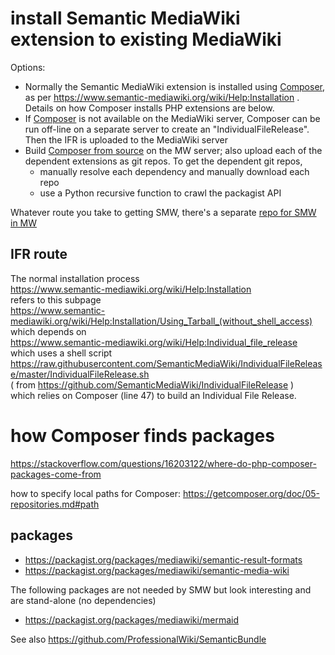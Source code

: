 # install Semantic MediaWiki extension to existing MediaWiki

Options:
* Normally the Semantic MediaWiki extension is installed using [Composer](https://getcomposer.org/), as per
https://www.semantic-mediawiki.org/wiki/Help:Installation . Details on how Composer installs PHP extensions are below. 
* If [Composer](https://getcomposer.org/download/) is not available on the MediaWiki server, Composer can be run off-line on a separate server to create an "IndividualFileRelease". Then the IFR is uploaded to the MediaWiki server
* Build [Composer from source](https://github.com/composer/composer) on the MW server; also upload each of the dependent extensions as git repos. To get the dependent git repos,
   * manually resolve each dependency and manually download each repo
   * use a Python recursive function to crawl the packagist API

Whatever route you take to getting SMW, there's a separate [repo for SMW in MW](https://github.com/researcherben/mediawiki-in-docker)

## IFR route

The normal installation process  
https://www.semantic-mediawiki.org/wiki/Help:Installation  
refers to this subpage  
https://www.semantic-mediawiki.org/wiki/Help:Installation/Using_Tarball_(without_shell_access)  
which depends on  
https://www.semantic-mediawiki.org/wiki/Help:Individual_file_release   
which uses a shell script    
https://raw.githubusercontent.com/SemanticMediaWiki/IndividualFileRelease/master/IndividualFileRelease.sh   
( from https://github.com/SemanticMediaWiki/IndividualFileRelease )    
which relies on Composer (line 47) to build an Individual File Release.   




# how Composer finds packages

https://stackoverflow.com/questions/16203122/where-do-php-composer-packages-come-from

how to specify local paths for Composer: https://getcomposer.org/doc/05-repositories.md#path


## packages

* https://packagist.org/packages/mediawiki/semantic-result-formats
* https://packagist.org/packages/mediawiki/semantic-media-wiki


The following packages are not needed by SMW but look interesting and are stand-alone (no dependencies)
* https://packagist.org/packages/mediawiki/mermaid

See also https://github.com/ProfessionalWiki/SemanticBundle
